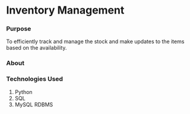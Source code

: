 # Inventory Management

### Purpose
To efficiently track and manage the stock and make updates to the items based on the availability.

### About

### Technologies Used
1. Python
2. SQL
3. MySQL RDBMS
